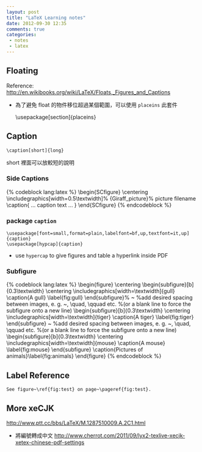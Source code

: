 ```yaml
---
layout: post
title: "LaTeX Learning notes"
date: 2012-09-30 12:35
comments: true
categories: 
 - notes
 - latex
---
```


## Floating 
Reference:  <http://en.wikibooks.org/wiki/LaTeX/Floats,_Figures_and_Captions>  

* 為了避免 float 的物件移位超過某個範圍，可以使用 `placeins` 此套件

    \usepackage[section]{placeins}
    
## Caption

    \caption[short]{long}
    
short 裡面可以放較短的說明

<!-- more-->

###  Side Captions

{% codeblock lang:latex %}
\begin{SCfigure}
  \centering
  \includegraphics[width=0.5\textwidth]%
    {Giraff_picture}% picture filename
  \caption{ ... caption text ... }
\end{SCfigure}
{% endcodeblock %}

### package `caption`

    \usepackage[font=small,format=plain,labelfont=bf,up,textfont=it,up]{caption}
    \usepackage[hypcap]{caption}

* use `hypercap` to give figures and table a hyperlink inside PDF

### Subfigure

{% codeblock lang:latex %}
\begin{figure}
        \centering
        \begin{subfigure}[b]{0.3\textwidth}
                \centering
                \includegraphics[width=\textwidth]{gull}
                \caption{A gull}
                \label{fig:gull}
        \end{subfigure}%
        ~ %add desired spacing between images, e. g. ~, \quad, \qquad etc. 
          %(or a blank line to force the subfigure onto a new line)
        \begin{subfigure}[b]{0.3\textwidth}
                \centering
                \includegraphics[width=\textwidth]{tiger}
                \caption{A tiger}
                \label{fig:tiger}
        \end{subfigure}
        ~ %add desired spacing between images, e. g. ~, \quad, \qquad etc. 
          %(or a blank line to force the subfigure onto a new line)
        \begin{subfigure}[b]{0.3\textwidth}
                \centering
                \includegraphics[width=\textwidth]{mouse}
                \caption{A mouse}
                \label{fig:mouse}
        \end{subfigure}
        \caption{Pictures of animals}\label{fig:animals}
\end{figure}
{% endcodeblock %}


## Label Reference

    See figure~\ref{fig:test} on page~\pageref{fig:test}.
   
## More xeCJK
<http://www.ptt.cc/bbs/LaTeX/M.1287510009.A.2C1.html>

* 將編號轉成中文 <http://www.cherrot.com/2011/09/lyx2-texlive-xecjk-xetex-chinese-pdf-settings>
 